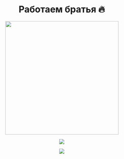 

<div align="center">
  
<h1>Работаем братья 🔥</h1>

<img src="https://sun9-23.userapi.com/impg/3O8jnoyy3lh-Vb16iFAzwZRepQctvYWfVMZHUQ/doH3XcvXnPM.jpg?size=736x721&quality=95&sign=61d36ba0734d8b7fd45ae23a35afba54&type=album" width="355" height="355" />

![](https://komarev.com/ghpvc/?username=your-github-FrozenQxc&color=blueviolet)

![](https://www.codewars.com/users/FrozenQxc/badges/large)

</div>


